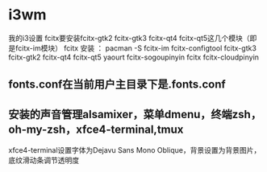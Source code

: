 # i3wm
我的i3设置
fcitx要安装fcitx-gtk2 fcitx-gtk3 fcitx-qt4 fcitx-qt5这几个模块（即是fcitx-im模块）
fcitx 安装 ：
pacman -S fcitx-im fcitx-configtool fcitx-gtk3 fcitx-gtk2 fcitx-qt4 fcitx-qt5
yaourt fcitx-sogoupinyin fcitx fcitx-cloudpinyin

fonts.conf在当前用户主目录下是.fonts.conf
--------------
安装的声音管理alsamixer，菜单dmenu，终端zsh，oh-my-zsh，xfce4-terminal,tmux
----------------
xfce4-terminal设置字体为Dejavu Sans Mono Oblique，背景设置为背景图片，底纹滑动条调节透明度
